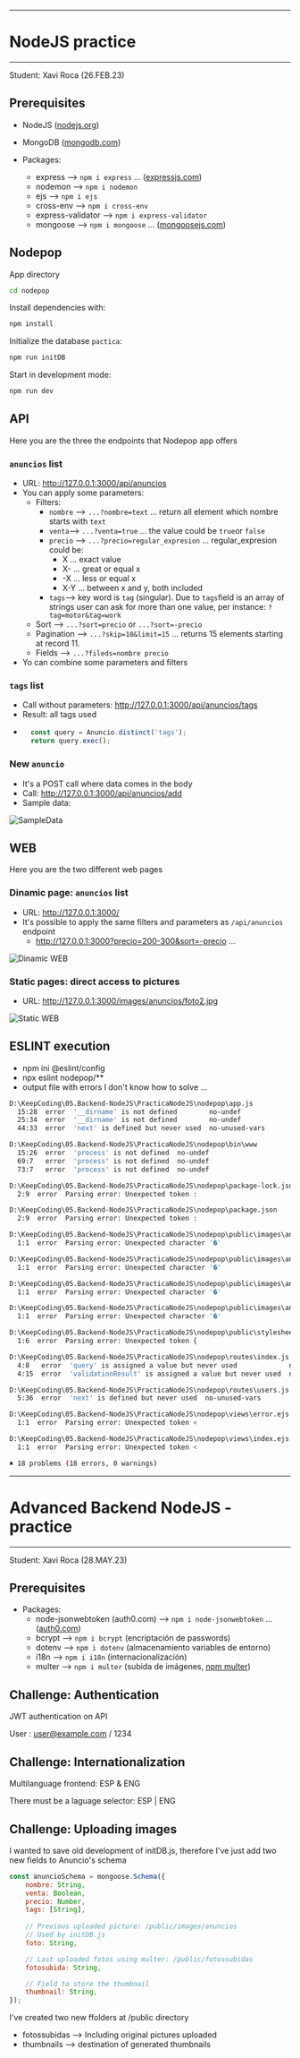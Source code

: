 *************************
#  NodeJS practice
*************************
Student: Xavi Roca 
(26.FEB.23)

## Prerequisites

* NodeJS ([nodejs.org](https://nodejs.org/en/))
* MongoDB ([mongodb.com](https://www.mongodb.com/))


* Packages:
  * express --> `npm i express` ... ([expressjs.com](https://expressjs.com/))
  * nodemon --> `npm i nodemon`
  * ejs --> `npm i ejs`
  * cross-env --> `npm i cross-env`
  * express-validator --> `npm i express-validator`
  * mongoose --> `npm i mongoose` ... ([mongoosejs.com](https://mongoosejs.com/))

  


## Nodepop

App directory
```sh
cd nodepop
```

Install dependencies with:
```sh
npm install
```

Initialize the database `pactica`:
```sh
npm run initDB
```

Start in development mode:
```sh
npm run dev
```

## API 

Here you are the three the endpoints that Nodepop app offers
### `anuncios` list

* URL: http://127.0.0.1:3000/api/anuncios
* You can apply some parameters:
  * Filters:
    * `nombre` -->  `...?nombre=text` ... return all element which nombre starts with `text`
    * `venta`-->  `...?venta=true` ... the value could be `true`or `false`
    * `precio` -->  `...?precio=regular_expresion` ... regular_expresion could be:
      * X ... exact value
      * X- ... great or equal x
      * -X ... less or equal x
      * X-Y ... between x and y, both included 
    * `tags`--> key word is `tag` (singular). Due to `tags`field is an array of strings user can ask for more than one value, per instance: `?tag=motor&tag=work`
  * Sort --> `...?sort=precio` or  `...?sort=-precio` 
  * Pagination --> `...?skip=10&limit=15` ... returns 15 elements starting at record 11. 
  * Fields -->  `...?fileds=nombre precio`
* Yo can combine some parameters and filters

### `tags` list

* Call without parameters: http://127.0.0.1:3000/api/anuncios/tags
* Result: all tags used
* ```js
    const query = Anuncio.distinct('tags');
    return query.exec();
    ```



### New `anuncio`

* It's a POST call where data comes in the body
* Call: http://127.0.0.1:3000/api/anuncios/add
* Sample data:

![SampleData](imagenes/BodyData.png)
## WEB

Here you are the two different web pages
### Dinamic page: `anuncios` list

* URL: http://127.0.0.1:3000/
* It's possible to apply the same filters and parameters as `/api/anuncios` endpoint
  * http://127.0.0.1:3000?precio=200-300&sort=-precio ...


![Dinamic WEB](imagenes/DinamicWEB.png)

### Static pages: direct access to pictures

* URL: http://127.0.0.1:3000/images/anuncios/foto2.jpg

![Static WEB](imagenes/StaticWEB.png)

## ESLINT execution

* npm ini @eslint/config
* npx eslint nodepop/**
* output file with errors I don't know how to solve ...

```sh
D:\KeepCoding\05.Backend-NodeJS\PracticaNodeJS\nodepop\app.js
  15:28  error  '__dirname' is not defined        no-undef
  25:34  error  '__dirname' is not defined        no-undef
  44:33  error  'next' is defined but never used  no-unused-vars

D:\KeepCoding\05.Backend-NodeJS\PracticaNodeJS\nodepop\bin\www
  15:26  error  'process' is not defined  no-undef
  69:7   error  'process' is not defined  no-undef
  73:7   error  'process' is not defined  no-undef

D:\KeepCoding\05.Backend-NodeJS\PracticaNodeJS\nodepop\package-lock.json
  2:9  error  Parsing error: Unexpected token :

D:\KeepCoding\05.Backend-NodeJS\PracticaNodeJS\nodepop\package.json
  2:9  error  Parsing error: Unexpected token :

D:\KeepCoding\05.Backend-NodeJS\PracticaNodeJS\nodepop\public\images\anuncios\foto1.jpg
  1:1  error  Parsing error: Unexpected character '�'

D:\KeepCoding\05.Backend-NodeJS\PracticaNodeJS\nodepop\public\images\anuncios\foto2.jpg
  1:1  error  Parsing error: Unexpected character '�'

D:\KeepCoding\05.Backend-NodeJS\PracticaNodeJS\nodepop\public\images\anuncios\foto3.jpg
  1:1  error  Parsing error: Unexpected character '�'

D:\KeepCoding\05.Backend-NodeJS\PracticaNodeJS\nodepop\public\images\anuncios\foto4.jpg
  1:1  error  Parsing error: Unexpected character '�'

D:\KeepCoding\05.Backend-NodeJS\PracticaNodeJS\nodepop\public\stylesheets\style.css
  1:6  error  Parsing error: Unexpected token {

D:\KeepCoding\05.Backend-NodeJS\PracticaNodeJS\nodepop\routes\index.js
  4:8   error  'query' is assigned a value but never used             no-unused-vars
  4:15  error  'validationResult' is assigned a value but never used  no-unused-vars

D:\KeepCoding\05.Backend-NodeJS\PracticaNodeJS\nodepop\routes\users.js
  5:36  error  'next' is defined but never used  no-unused-vars

D:\KeepCoding\05.Backend-NodeJS\PracticaNodeJS\nodepop\views\error.ejs
  1:1  error  Parsing error: Unexpected token <

D:\KeepCoding\05.Backend-NodeJS\PracticaNodeJS\nodepop\views\index.ejs
  1:1  error  Parsing error: Unexpected token <

✖ 18 problems (18 errors, 0 warnings)
```

*************************
#  Advanced Backend NodeJS -  practice
*************************
Student: Xavi Roca 
(28.MAY.23)

## Prerequisites

* Packages:
  * node-jsonwebtoken (auth0.com) --> `npm i node-jsonwebtoken` ... ([auth0.com](https://auth0.com/))
  * bcrypt --> `npm i bcrypt` (encriptación de passwords)
  * dotenv --> `npm i dotenv` (almacenamiento variables de entorno)
  * i18n --> `npm i i18n` (internacionalización)
  * multer --> `npm i multer` (subida de imágenes, [npm multer](https://www.npmjs.com/package/multer))

## Challenge: Authentication

JWT authentication on API

User : user@example.com / 1234

## Challenge: Internationalization

Multilanguage frontend: ESP & ENG

There must be a laguage selector: ESP | ENG

## Challenge: Uploading images

I wanted to save old development of initDB.js, therefore I've just add two new fields to Anuncio's schema

```js
const anuncioSchema = mongoose.Schema({
    nombre: String,
    venta: Boolean,
    precio: Number,
    tags: [String],
    
    // Previous uploaded picture: /public/images/anuncios
    // Used by initDB.js
    foto: String,

    // Last uploaded fotos using multer: /public/fotossubidas
    fotosubida: String,

    // Field to store the thumbnail
    thumbnail: String,
});
```

I've created two new ffolders at /public directory

* fotossubidas --> Including original pictures uploaded
* thumbnails --> destination of generated thumbnails 




